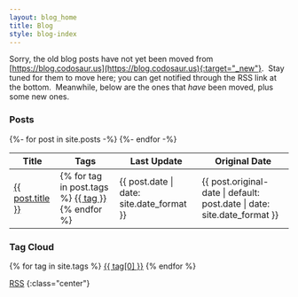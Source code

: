```yaml
---
layout: blog_home
title: Blog
style: blog-index
---
```


Sorry, the old blog posts have not yet been moved from
[https://blog.codosaur.us](https://blog.codosaur.us){:target="_new"}.&nbsp;
Stay tuned for them to move here;
you can get notified through the RSS link at the bottom.&nbsp;
Meanwhile, below are the ones that _have_ been moved,
plus some new ones.

### Posts

<table class="post-list">
  <thead>
    <tr>
      <th>Title</th>
      <th>Tags</th>
      <th>Last Update</th>
      <th>Original Date</th>
    </tr>
  </thead>
  <tbody>
    {%- for post in site.posts -%}
    <tr>
      <td class="big bold">
        <a href="{{ post.url }}">{{ post.title }}</a>
      </td>
      <td class="tag-column small squished">
        {% for tag in post.tags %}
          <a href="/blog/tags/{{ tag }}">{{ tag }}</a>
        {% endfor %}
      </td>
      <td>{{ post.date | date: site.date_format }}</td>
      <td>
        {{ post.original-date | default: post.date | date: site.date_format }}
      </td>
    </tr>
    {%- endfor -%}
  </tbody>
</table>

### Tag Cloud

<p>
{% for tag in site.tags %}
  <a href="/blog/tags/{{ tag[0] }}" 
     style="font-size: {{ tag[1] | size | times: 4 | plus: 10 }}px">
    {{ tag[0] }}</a>
  {% endfor %}
</p>

[RSS](/feed.xml)
{:class="center"}
